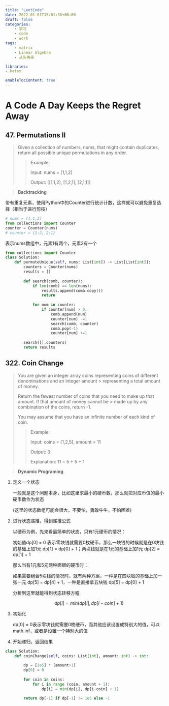 ```yaml
---
title: "LeetCode"
date: 2022-01-01T15:01:38+08:00
draft: false
categories:
    - 学习
    - code
    - work
tags:
    - matrix
    - Linear Algebra
    - 从头再来

libraries:
- katex

enableTocContent: true
---
```


# A Code A Day Keeps the Regret Away

## 47. Permutations II

> Given a collection of numbers, nums, that might contain duplicates, return all possible unique permutations in any order.
> 
>> Example:
>>
>> Input: nums = [1,1,2]
>>
>> Output: [[1,1,2], [1,2,1], [2,1,1]]

> **Backtracking**

带有重复元素，使用Python中的Counter进行统计计数，这样就可以避免重复选择（相当于进行剪枝）

```python
# nums = [1,1,2]
from collections import Counter
counter = Counter(nums)
# counter = {1:2, 2:1}
```

表示nums数组中，元素1有两个，元素2有一个

```python
from collections import Counter
class Solution:
    def permuteUnique(self, nums: List[int]) -> List[List[int]]:
        counters = Counter(nums)
        results = []
        
        def search(comb, counter):
            if len(comb) == len(nums):
                results.append(comb.copy())
                return
            
            for num in counter:
                if counter[num] > 0:
                    comb.append(num)
                    counter[num] -=1
                    search(comb, counter)
                    comb.pop(-1)
                    counter[num] +=1
        
        search([],counters)
        return results
```


## 322. Coin Change

> You are given an integer array coins representing coins of different denominations and an integer amount > representing a total amount of money.
> 
> Return the fewest number of coins that you need to make up that amount. If that amount of money cannot be > made up by any combination of the coins, return -1.
> 
> You may assume that you have an infinite number of each kind of coin.
> 
>> Example:
>> 
>> Input: coins = [1,2,5], amount = 11
>> 
>> Output: 3
>> 
>> Explanation: 11 = 5 + 5 + 1

> **Dynamic Programing**

1. 定义一个状态
    
    一般就是这个问题本身，比如这里求最小的硬币数，那么就把对应币值的最小硬币数作为状态

    (这里的状态数组可能会很大，不要怕，勇敢牛牛，不怕困难)

2. 进行状态递推，得到递推公式

    以硬币为例，先来看最简单的状态，只有1元硬币的情况：

    初始值dp[0] = 0 表示零块钱就需要0枚硬币，那么一块钱的时候就是在0块钱的基础上加1元 dp[1] = dp[0] + 1；两块钱就是在1元的基础上加1元 dp[2] = dp[1] + 1

    那么当有1元和5元两种面额的硬币时：

    如果需要组合5块钱的情况时，就有两种方案，一种是在四块钱的基础上加一张一元 dp[5] = dp[4] + 1，一种是直接拿五块钱 dp[5] = dp[0] + 1

    分析到这里就能得到状态转移方程

    $$dp[i] = min(dp[i], dp[i-coin] + 1)$$

3. 初始化

    dp[0] = 0表示零块钱就需要0枚硬币，而其他应该设置成特别大的值，可以math.inf，或者是设置一个特别大的值

4. 开始递归，返回结果

```python
class Solution:
    def coinChange(self, coins: List[int], amount: int) -> int:
        
        dp = [1e5] * (amount+1)
        dp[0] = 0
        
        for coin in coins:
            for i in range (coin, amount + 1):
                dp[i] = min(dp[i], dp[i-coin] + 1)
        
        return dp[-1] if dp[-1] != 1e5 else -1
    
```